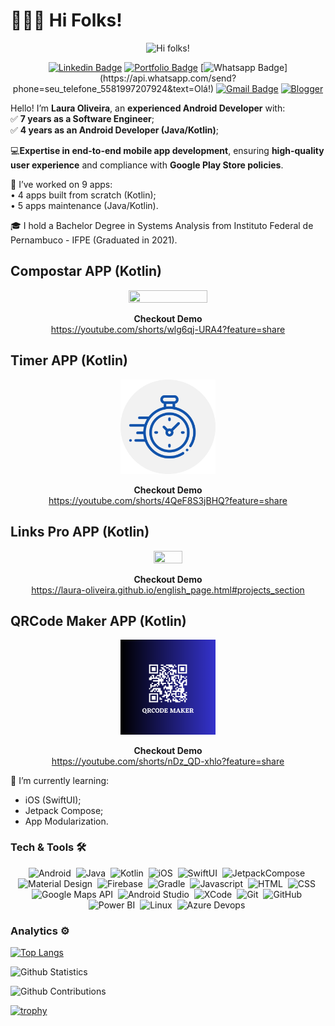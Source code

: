 # 👩🏻‍💻 Hi Folks! 

<div align="center">
<img src="https://media.licdn.com/dms/image/D4D03AQFOXbt5U3Slig/profile-displayphoto-shrink_800_800/0/1709545079989?e=2147483647&v=beta&t=_bGBizJkjUCkTjcH2pLxqpLYDL_eCa0R3wSl8Ep1HBo" alt="Hi folks!" width="45%" height="45%"/>
</div>
 
<div align="center">
  
[![Linkedin Badge](https://img.shields.io/badge/-LinkedIn-blue?style=rounded&logo=Linkedin&logoColor=white&link=https://www.linkedin.com/in/laura-oliveira-mobile/)](https://www.linkedin.com/in/laura-oliveira-mobile/)
[![Portfolio Badge](https://img.shields.io/badge/Portfolio-F28B50?style=for-the-badge=round&logo=About.ME&logoColor=white)](https://laura-oliveira.github.io/)
[![Whatsapp Badge](https://img.shields.io/badge/-Whatsapp-4CA143?style=round&labelColor=4CA143&logo=whatsapp&logoColor=white&link=https://api.whatsapp.com/send?phone=seu_telefone_5581997207924&text=Olá!)](https://api.whatsapp.com/send?phone=seu_telefone_5581997207924&text=Olá!)
[![Gmail Badge](https://img.shields.io/badge/-Gmail-c14438?style=round&logo=Gmail&logoColor=white&link=mailto:laura.oliveira.tech@gmail.com)](mailto:laura.oliveira.tech@gmail.com)
[![Blogger](https://img.shields.io/badge/Blogger-FF5722?style=rounded&logo=blogger&logoColor=white)](https://www.laura-oliveira-mobile.com)

</div>

Hello! I’m **Laura Oliveira**, an **experienced Android Developer** with: <br/>
✅ **7 years as a Software Engineer**; <br/>
✅ **4 years as an Android Developer (Java/Kotlin)**; <br/>

💻**Expertise in end-to-end mobile app development**, ensuring **high-quality user experience** and compliance with **Google Play Store policies**. <br/>

💼 I’ve worked on 9 apps: <br/>
• 4 apps built from scratch (Kotlin); <br/>
• 5 apps maintenance (Java/Kotlin). <br/>

🎓 I hold a Bachelor Degree in Systems Analysis from Instituto Federal de Pernambuco - IFPE (Graduated in 2021).

## Compostar APP (Kotlin)
<div align="center">
 <img src="https://github.com/Laura-Oliveira/verdieira-app/blob/main/img/logo_compostar.png" width="50%" height="50%">
 
  **Checkout Demo** <br>
  https://youtube.com/shorts/wlg6qj-URA4?feature=share
</div>

## Timer APP (Kotlin)
<div align="center">
  <img src="https://raw.githubusercontent.com/Laura-Oliveira/QRCode-Maker/main/img/timer.png" width="30%" height="30%">
 
  **Checkout Demo** <br>
  https://youtube.com/shorts/4QeF8S3jBHQ?feature=share
</div>

## Links Pro APP (Kotlin)
<div align="center">
 <img src="https://github.com/Laura-Oliveira/Links-Pro-1/blob/main/app/src/main/ic_icon-playstore.png" width="30%" height="30%">
 
  **Checkout Demo** <br>
 https://laura-oliveira.github.io/english_page.html#projects_section
</div>

## QRCode Maker APP (Kotlin)
<div align="center">
  <img src="https://github.com/Laura-Oliveira/QRCode-Maker/blob/main/img/qr-code.png" width="30%" height="30%">
 
  **Checkout Demo**  <br>
 https://youtube.com/shorts/nDz_QD-xhlo?feature=share
</div>

 🌱 I’m currently learning:
   * iOS (SwiftUI);
   * Jetpack Compose;
   * App Modularization.

### Tech & Tools 🛠  
<div align="center">

![Android](https://img.shields.io/badge/-Android-05122A?style=for-the-badge&logo=android&logoColor=green)&nbsp;
![Java](https://img.shields.io/badge/-Java-05122A?style=for-the-badge&logo=java&logoColor=white)&nbsp;
![Kotlin](https://img.shields.io/badge/-Kotlin-05122A?style=for-the-badge&logo=kotlin)&nbsp;
![iOS](https://img.shields.io/badge/-iOS-05122A?style=for-the-badge&logo=apple)&nbsp;
![SwiftUI](https://img.shields.io/badge/-SwiftUI-05122A?style=for-the-badge&logo=swift)&nbsp;
![JetpackCompose](https://img.shields.io/badge/-JetpackCompose-05122A?style=for-the-badge&logo=jetpackcompose&logoColor=green)&nbsp;
![Material Design](https://img.shields.io/badge/-MaterialDesign-05122A?style=for-the-badge&logo=materialdesign&logoColor=white)&nbsp;
![Firebase](https://img.shields.io/badge/-Firebase-05122A?style=for-the-badge&logo=firebase)&nbsp;
![Gradle](https://img.shields.io/badge/-Gradle-05122A?style=for-the-badge&logo=gradle&logoColor=green)&nbsp;
![Javascript](https://img.shields.io/badge/-Javascript-05122A?style=for-the-badge&logo=javascript)&nbsp;
![HTML](https://img.shields.io/badge/-Html-05122A?style=for-the-badge&logo=html5)&nbsp;
![CSS](https://img.shields.io/badge/-Css-05122A?style=for-the-badge&logo=css3&logoColor=blue)&nbsp;
![Google Maps API](https://img.shields.io/badge/-GoogleMaps-05122A?style=for-the-badge&logo=googlemaps)&nbsp;
![Android Studio](https://img.shields.io/badge/-AndroidStudio-05122A?style=for-the-badge&logo=androidstudio&logoColor=green)&nbsp;
![XCode](https://img.shields.io/badge/-Xcode-05122A?style=for-the-badge&logo=xcode)&nbsp;
![Git](https://img.shields.io/badge/-Git-05122A?style=for-the-badge&logo=git)&nbsp;
![GitHub](https://img.shields.io/badge/-GitHub-05122A?style=for-the-badge&logo=github)&nbsp;
![Power BI](https://img.shields.io/badge/-PowerBi-05122A?style=for-the-badge&logo=powerbi)&nbsp;
![Linux](https://img.shields.io/badge/-Linux-05122A?style=for-the-badge&logo=linux&logoColor=white)&nbsp;
![Azure Devops](https://img.shields.io/badge/-AzureDevops-05122A?style=for-the-badge&logo=azuredevops&logoColor=blue)&nbsp;
</div>

### Analytics ⚙️

[![Top Langs](https://github-readme-stats.vercel.app/api/top-langs/?username=Laura-Oliveira&langs_count=8)](https://github.com/anuraghazra/github-readme-stats)

![Github Statistics](https://github-readme-stats.vercel.app/api/?username=Laura-Oliveira&count_private=true&show_icons=true&PAT_1=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&theme=shades-of-purple)

![Github Contributions](https://github-readme-streak-stats.herokuapp.com/?user=Laura-Oliveira&hide_border=true&range=all_time&PAT_1=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&theme=shades-of-purple)  

[![trophy](https://github-profile-trophy.vercel.app/?username=Laura-Oliveira&theme=solarized_dark)](https://github.com/ryo-ma/github-profile-trophy)



<!-- bloco 
## 📚 Blog Posts
<!-- Include links to your recent blog posts or articles 
- [Title of Blog Post 1](https://yourblog.com/post1) - A brief description or summary of the blog post.
- [Title of Blog Post 2](https://yourblog.com/post2) - A brief description or summary of the blog post.
-->
